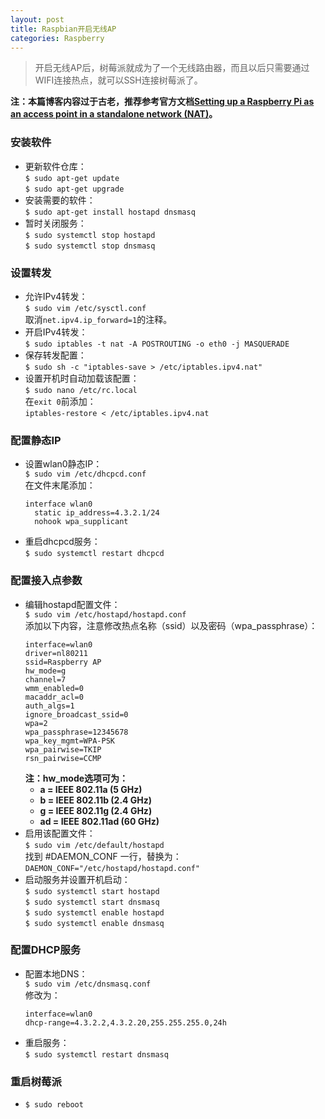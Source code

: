 ```yaml
---
layout: post
title: Raspbian开启无线AP
categories: Raspberry
---
```


> 开启无线AP后，树莓派就成为了一个无线路由器，而且以后只需要通过WIFI连接热点，就可以SSH连接树莓派了。

<!-- more -->


**注：本篇博客内容过于古老，推荐参考官方文档[Setting up a Raspberry Pi as an access point in a standalone network (NAT)](https://www.raspberrypi.org/documentation/configuration/wireless/access-point.md)。**

### 安装软件  
* 更新软件仓库：  
  `$ sudo apt-get update`  
  `$ sudo apt-get upgrade`  
* 安装需要的软件：  
  `$ sudo apt-get install hostapd dnsmasq`    
* 暂时关闭服务：  
  `$ sudo systemctl stop hostapd`  
  `$ sudo systemctl stop dnsmasq`  

### 设置转发
* 允许IPv4转发：  
  `$ sudo vim /etc/sysctl.conf`  
  取消`net.ipv4.ip_forward=1`的注释。  
* 开启IPv4转发：  
  `$ sudo iptables -t nat -A POSTROUTING -o eth0 -j MASQUERADE`    
* 保存转发配置：  
  `$ sudo sh -c "iptables-save > /etc/iptables.ipv4.nat"`  
* 设置开机时自动加载该配置：  
  `$ sudo nano /etc/rc.local`  
  在`exit 0`前添加：  
  `iptables-restore < /etc/iptables.ipv4.nat`  

### 配置静态IP  
* 设置wlan0静态IP：  
  `$ sudo vim /etc/dhcpcd.conf`  
  在文件末尾添加：  
  ```
  interface wlan0
    static ip_address=4.3.2.1/24
    nohook wpa_supplicant
  ```
* 重启dhcpcd服务：  
  `$ sudo systemctl restart dhcpcd`   

### 配置接入点参数
* 编辑hostapd配置文件：  
  `$ sudo vim /etc/hostapd/hostapd.conf`  
  添加以下内容，注意修改热点名称（ssid）以及密码（wpa_passphrase）：  
  ```
  interface=wlan0
  driver=nl80211
  ssid=Raspberry AP
  hw_mode=g
  channel=7
  wmm_enabled=0
  macaddr_acl=0
  auth_algs=1
  ignore_broadcast_ssid=0
  wpa=2
  wpa_passphrase=12345678
  wpa_key_mgmt=WPA-PSK
  wpa_pairwise=TKIP
  rsn_pairwise=CCMP
  ```
  **注：hw_mode选项可为：**
  * **a = IEEE 802.11a (5 GHz)**
  * **b = IEEE 802.11b (2.4 GHz)**
  * **g = IEEE 802.11g (2.4 GHz)**
  * **ad = IEEE 802.11ad (60 GHz)**
* 启用该配置文件：  
  `$ sudo vim /etc/default/hostapd`  
  找到 #DAEMON_CONF 一行，替换为：  
  `DAEMON_CONF="/etc/hostapd/hostapd.conf"`  
* 启动服务并设置开机启动：  
  `$ sudo systemctl start hostapd`  
  `$ sudo systemctl start dnsmasq`  
  `$ sudo systemctl enable hostapd`  
  `$ sudo systemctl enable dnsmasq`  

### 配置DHCP服务
* 配置本地DNS：  
  `$ sudo vim /etc/dnsmasq.conf`  
  修改为：  
  ```
  interface=wlan0  
  dhcp-range=4.3.2.2,4.3.2.20,255.255.255.0,24h  
  ```
* 重启服务：  
  `$ sudo systemctl restart dnsmasq`  

### 重启树莓派
* `$ sudo reboot`
